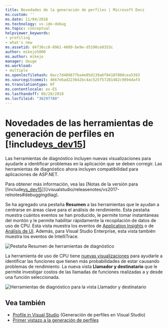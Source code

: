 ```yaml
---
title: Novedades de la generación de perfiles | Microsoft Docs
ms.custom: ''
ms.date: 11/04/2016
ms.technology: vs-ide-debug
ms.topic: conceptual
helpviewer_keywords:
- profiling
- what's new
ms.assetid: d4736cc8-8961-4089-be9e-d5190ce8353c
author: mikejo5000
ms.author: mikejo
manager: douge
ms.workload:
- multiple
ms.openlocfilehash: 0acc7d48967fba4e05d139a6f84107800cea5393
ms.sourcegitcommit: 4667e6ad223642bc4ac525f57281482c9894daf4
ms.translationtype: HT
ms.contentlocale: es-ES
ms.lasthandoff: 06/20/2018
ms.locfileid: "36297780"
---
```

# <a name="whats-new-in-profiling-tools-in-includevsdev15miscincludesvsdev15mdmd"></a>Novedades de las herramientas de generación de perfiles en [!include[vs_dev15](../misc/includes/vs_dev15_md.md)]

Las herramientas de diagnóstico incluyen nuevas visualizaciones para ayudarle a identificar problemas en la aplicación que se deben corregir. Las herramientas de diagnóstico ahora incluyen compatibilidad para aplicaciones de ASP.NET.

Para obtener más información, vea las [Notas de la versión para [!include[vs_dev15](../misc/includes/vs_dev15_md.md)]](/visualstudio/releasenotes/vs2017-relnotes#debuggingdiag).

Se ha agregado una pestaña **Resumen** a las herramientas que le ayudan a centrarse en áreas clave para el análisis de rendimiento. Esta pestaña muestra cuántos eventos se han producido, le permite tomar instantáneas del montón y le permite habilitar rápidamente la recopilación de datos de uso de CPU. Esta vista muestra los eventos de [Application Insights](https://azure.microsoft.com/en-us/documentation/articles/app-insights-visual-studio/) o de [Análisis de UI](/visualstudio/releasenotes/vs2017-relnotes#UIAnalysis). Además, para Visual Studio Enterprise, esta vista también muestra los eventos de IntelliTrace.

![Pestaña Resumen de herramientas de diagnóstico](../profiling/media/DiagToolsSummaryTab-2.png "DiagToolsSummaryTab")

La herramienta de uso de CPU tiene [nuevas visualizaciones](../profiling/Beginners-Guide-to-Performance-Profiling.md) para ayudarle a identificar las funciones que tienen más probabilidades de estar causando problemas de rendimiento. La nueva vista **Llamador y destinatario** que le permite investigar costos de las llamadas de funciones realizadas a y desde una función seleccionada.

![Herramientas de diagnóstico para la vista Llamador y destinatario](../profiling/media/DiagToolsCallerCallee.png "DiagToolsCallerCallee")

## <a name="see-also"></a>Vea también

- [Profile in Visual Studio](../profiling/index.md) (Generación de perfiles en Visual Studio)
- [Primer vistazo a la generación de perfiles](../profiling/profiling-feature-tour.md)